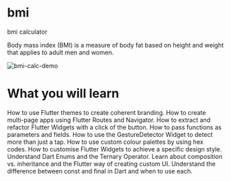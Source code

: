 # bmi

bmi calculator

Body mass index (BMI) is a measure of body fat based on height and weight that applies to adult men and women.

![bmi-calc-demo](https://user-images.githubusercontent.com/63518169/125238729-e909fa00-e2e7-11eb-9cb7-936b1085544b.gif)


# What you will learn

How to use Flutter themes to create coherent branding.
How to create multi-page apps using Flutter Routes and Navigator.
How to extract and refactor Flutter Widgets with a click of the button.
How to pass functions as parameters and fields.
How to use the GestureDetector Widget to detect more than just a tap.
How to use custom colour palettes by using hex codes.
How to customise Flutter Widgets to achieve a specific design style.
Understand Dart Enums and the Ternary Operator.
Learn about composition vs. inheritance and the Flutter way of creating custom UI.
Understand the difference between const and final in Dart and when to use each.
